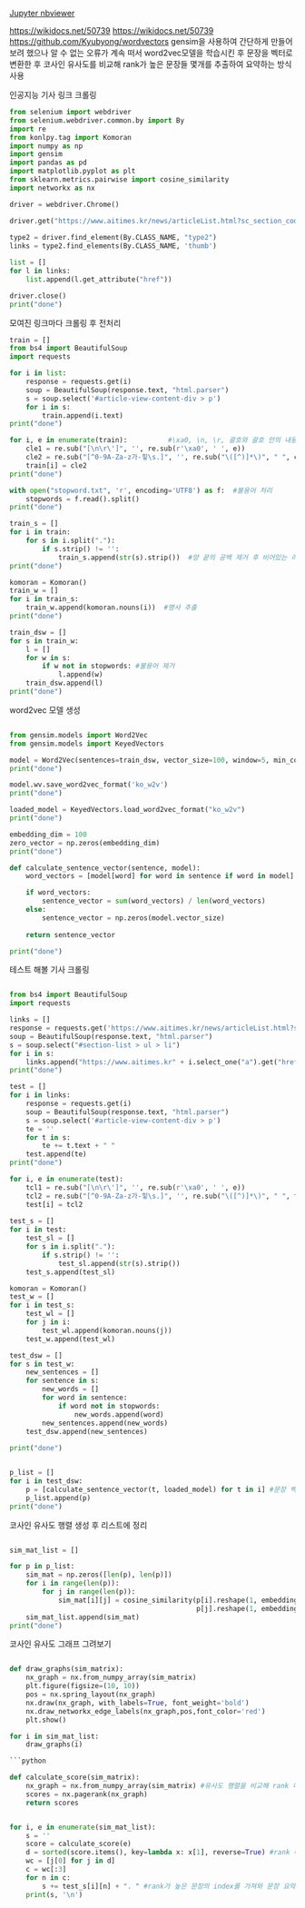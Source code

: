 [Jupyter nbviewer](https://nbviewer.org/)

https://wikidocs.net/50739
https://wikidocs.net/50739
https://github.com/Kyubyong/wordvectors
gensim을 사용하여 간단하게 만들어보려 했으나 알 수 없는 오류가 계속 떠서 word2vec모델을 학습시킨 후 문장을 벡터로 변환한 후 코사인 유사도를 비교해 rank가 높은 문장들 몇개를 추출하여 요약하는 방식 사용

인공지능 기사 링크 크롤링
``` python
from selenium import webdriver
from selenium.webdriver.common.by import By
import re
from konlpy.tag import Komoran
import numpy as np
import gensim
import pandas as pd
import matplotlib.pyplot as plt
from sklearn.metrics.pairwise import cosine_similarity
import networkx as nx

driver = webdriver.Chrome()

driver.get("https://www.aitimes.kr/news/articleList.html?sc_section_code=S1N5&view_type=sm")
 
type2 = driver.find_element(By.CLASS_NAME, "type2")
links = type2.find_elements(By.CLASS_NAME, 'thumb')

list = []
for l in links:
    list.append(l.get_attribute("href"))

driver.close()
print("done")
```

모여진 링크마다 크롤링 후 전처리
```python
train = [] 
from bs4 import BeautifulSoup
import requests

for i in list:
    response = requests.get(i)
    soup = BeautifulSoup(response.text, "html.parser")
    s = soup.select('#article-view-content-div > p')
    for i in s:
        train.append(i.text)
print("done")

for i, e in enumerate(train):          #\xa0, \n, \r, 괄호와 괄호 안의 내용 제거 후 a-z, A-Z, 한국어, 공백, .을 제외하고 모든것을 삭제
    cle1 = re.sub("[\n\r\']", '', re.sub(r'\xa0', ' ', e))
    cle2 = re.sub("[^0-9A-Za-z가-힣\s.]", '', re.sub("\([^)]*\)", " ", cle1))
    train[i] = cle2
print("done")

with open("stopword.txt", 'r', encoding='UTF8') as f:  #불용어 처리
    stopwords = f.read().split()
print("done")

train_s = []
for i in train:
    for s in i.split("."):
        if s.strip() != '':
            train_s.append(str(s).strip())  #양 끝의 공백 제거 후 비어있는 리스트 제거
print("done")

komoran = Komoran()
train_w = []
for i in train_s:
    train_w.append(komoran.nouns(i))  #명사 추출
print("done")

train_dsw = []
for s in train_w:
    l = []
    for w in s:
        if w not in stopwords: #불용어 제거
            l.append(w)
    train_dsw.append(l)
print("done")
```

word2vec 모델 생성

```python

from gensim.models import Word2Vec
from gensim.models import KeyedVectors

model = Word2Vec(sentences=train_dsw, vector_size=100, window=5, min_count=5, workers=4, sg=0)
print("done")

model.wv.save_word2vec_format('ko_w2v')
print("done")

loaded_model = KeyedVectors.load_word2vec_format("ko_w2v")
print("done")

embedding_dim = 100
zero_vector = np.zeros(embedding_dim)
print("done")

def calculate_sentence_vector(sentence, model):
    word_vectors = [model[word] for word in sentence if word in model]   #문장 벡터 생성 함수. 없는 단어면 0으로 대체

    if word_vectors:
        sentence_vector = sum(word_vectors) / len(word_vectors)
    else:
        sentence_vector = np.zeros(model.vector_size)
    
    return sentence_vector

print("done") 

```

테스트 해볼 기사 크롤링

```python

from bs4 import BeautifulSoup
import requests

links = []
response = requests.get('https://www.aitimes.kr/news/articleList.html?sc_sub_section_code=S2N3&view_type=sm')
soup = BeautifulSoup(response.text, "html.parser")
s = soup.select("#section-list > ul > li")
for i in s:
    links.append("https://www.aitimes.kr" + i.select_one("a").get("href"))
print("done")

test = []
for i in links:
    response = requests.get(i)
    soup = BeautifulSoup(response.text, "html.parser")
    s = soup.select('#article-view-content-div > p')
    te = ''
    for t in s:
        te += t.text + " "
    test.append(te)
print("done")

for i, e in enumerate(test):
    tcl1 = re.sub("[\n\r\']", '', re.sub(r'\xa0', ' ', e))
    tcl2 = re.sub("[^0-9A-Za-z가-힣\s.]", '', re.sub("\([^)]*\)", " ", tcl1))
    test[i] = tcl2
    
test_s = []
for i in test:
    test_sl = []
    for s in i.split("."):
        if s.strip() != '':
            test_sl.append(str(s).strip())
    test_s.append(test_sl)

komoran = Komoran()
test_w = []
for i in test_s:
    test_wl = []
    for j in i:
        test_wl.append(komoran.nouns(j))
    test_w.append(test_wl)

test_dsw = []
for s in test_w:
    new_sentences = []
    for sentence in s:
        new_words = []
        for word in sentence:
            if word not in stopwords:
                new_words.append(word)
        new_sentences.append(new_words)
    test_dsw.append(new_sentences)
    
print("done")

```



```python

p_list = []
for i in test_dsw:
    p = [calculate_sentence_vector(t, loaded_model) for t in i] #문장 벡터 생성
    p_list.append(p)
print("done") 

```

코사인 유사도 행렬 생성 후 리스트에 정리

```python

sim_mat_list = []

for p in p_list:
    sim_mat = np.zeros([len(p), len(p)])
    for i in range(len(p)):
        for j in range(len(p)):
            sim_mat[i][j] = cosine_similarity(p[i].reshape(1, embedding_dim),
                                              p[j].reshape(1, embedding_dim))[0,0]
    sim_mat_list.append(sim_mat)
print("done")

```

코사인 유사도 그래프 그려보기

```python

def draw_graphs(sim_matrix):
    nx_graph = nx.from_numpy_array(sim_matrix)
    plt.figure(figsize=(10, 10))
    pos = nx.spring_layout(nx_graph)
    nx.draw(nx_graph, with_labels=True, font_weight='bold')
    nx.draw_networkx_edge_labels(nx_graph,pos,font_color='red')
    plt.show()

for i in sim_mat_list:
    draw_graphs(i)

```python

def calculate_score(sim_matrix):
    nx_graph = nx.from_numpy_array(sim_matrix) #유사도 행렬을 비교해 rank 매기는 함수
    scores = nx.pagerank(nx_graph)
    return scores


for i, e in enumerate(sim_mat_list):
    s = ''
    score = calculate_score(e)
    d = sorted(score.items(), key=lambda x: x[1], reverse=True) #rank 매긴 후 상위 3개 추출
    wc = [j[0] for j in d]
    c = wc[:3]
    for n in c:
        s += test_s[i][n] + ". " #rank가 높은 문장의 index를 가져와 문장 요약
    print(s, '\n')

```


